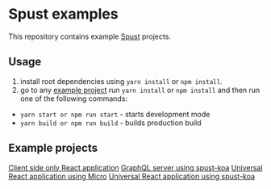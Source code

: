 # Spust examples

This repository contains example [Spust](https://github.com/michalkvasnicak/spust) projects.

## Usage

1. install root dependencies using `yarn install` or `npm install`.
2. go to any [example project](#example-projects) run `yarn install` or `npm install` and then run one of the following commands:

* `yarn start or npm run start` - starts development mode
* `yarn build or npm run build` - builds production build

## Example projects

[Client side only React application](./client-side-only-react-app)
[GraphQL server using spust-koa](./graphql-server-spust-koa)
[Universal React application using Micro](./universal-react-app-micro)
[Universal React application using spust-koa](./universal-react-app-spust-koa)
